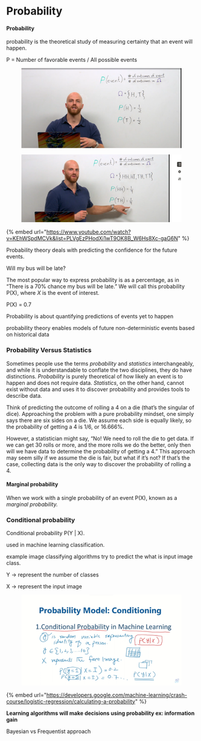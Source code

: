 # Probability

#### Probability

probability is the theoretical study of measuring certainty that an event will happen.



P =  Number of favorable events / All possible events

<figure><img src="../.gitbook/assets/image.png" alt=""><figcaption></figcaption></figure>



<figure><img src="../.gitbook/assets/image (2).png" alt=""><figcaption></figcaption></figure>



{% embed url="https://www.youtube.com/watch?v=KEhWSpdMCVk&list=PLVgEzPHodXi1wT9OK8B_W6Hs8Xc-gaG6N" %}

Probability theory deals with predicting the confidence for the future events.

Will my bus will be late?

The most popular way to express probability is as a percentage, as in “There is a 70% chance my bus will be late.” We will call this probability P(X), where _X_ is the event of interest.

P(X) = 0.7

Probability is about quantifying predictions of events yet to happen

probability theory enables models of future non-deterministic events based on historical data

### Probability Versus Statistics

Sometimes people use the terms _probability_ and _statistics_ interchangeably, and while it is understandable to conflate the two disciplines, they do have distinctions. _Probability_ is purely theoretical of how likely an event is to happen and does not require data. _Statistics_, on the other hand, cannot exist without data and uses it to discover probability and provides tools to describe data.

Think of predicting the outcome of rolling a 4 on a die (that’s the singular of dice). Approaching the problem with a pure probability mindset, one simply says there are six sides on a die. We assume each side is equally likely, so the probability of getting a 4 is 1/6, or 16.666%.

However, a statistician might say, “No! We need to roll the die to get data. If we can get 30 rolls or more, and the more rolls we do the better, only then will we have data to determine the probability of getting a 4.” This approach may seem silly if we assume the die is fair, but what if it’s not? If that’s the case, collecting data is the only way to discover the probability of rolling a 4.

#### Marginal probability

When we work with a single probability of an event P(X), known as a _marginal probability._

### Conditional probability

Conditional probability P(Y | X).

used in machine learning classification.

example image classifying algorithms try to predict the what is input image class.

Y -> represent the number of classes

X -> represent the input image

<figure><img src="../.gitbook/assets/image (3).png" alt=""><figcaption></figcaption></figure>



{% embed url="https://developers.google.com/machine-learning/crash-course/logistic-regression/calculating-a-probability" %}

**Learning algorithms will make decisions using probability ex: information gain**





Bayesian vs Frequentist approach
